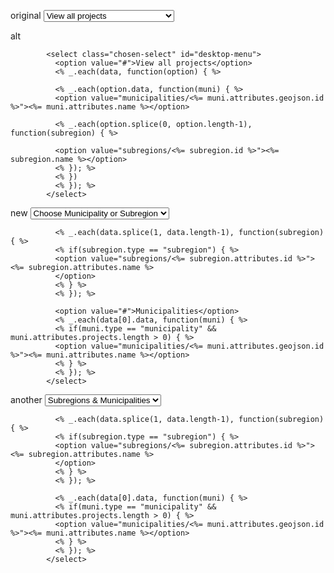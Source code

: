 
original
            <select class="chosen-select" id="desktop-menu">
              <option value="#">View all projects</option>
              <% _.each(data, function(option) { %>
              <% if(option.type == "municipality" && option.attributes.projects.length > 0) { %>
              <option value="municipalities/<%= option.attributes.geojson.id %>"><%= option.attributes.name %></option>
              <% } else if(option.type == "subregion"){ %>
              <option value="subregions/<%= option.id %>"><%= option.attributes.name %></option>
              <% } %>
              <% }); %>
            </select>

alt

            <select class="chosen-select" id="desktop-menu">
              <option value="#">View all projects</option>
              <% _.each(data, function(option) { %>

              <% _.each(option.data, function(muni) { %>
              <option value="municipalities/<%= muni.attributes.geojson.id %>"><%= muni.attributes.name %></option>

              <% _.each(option.splice(0, option.length-1), function(subregion) { %>

              <option value="subregions/<%= subregion.id %>"><%= subregion.name %></option>
              <% }); %>
              <% })
              <% }); %>
            </select>




new
            <select class="chosen-select" id="desktop-menu">
              <option value="#">Choose Municipality or Subregion</option>


              <% _.each(data.splice(1, data.length-1), function(subregion) { %>
              <% if(subregion.type == "subregion") { %>
              <option value="subregions/<%= subregion.attributes.id %>"><%= subregion.attributes.name %>
              </option>
              <% } %>
              <% }); %>

              <option value="#">Municipalities</option>
              <% _.each(data[0].data, function(muni) { %>
              <% if(muni.type == "municipality" && muni.attributes.projects.length > 0) { %>
              <option value="municipalities/<%= muni.attributes.geojson.id %>"><%= muni.attributes.name %></option>
              <% } %>
              <% }); %>
            </select>

another
            <select class="chosen-select" id="desktop-menu">
              <option value="#">Subregions & Municipalities</option>

              <% _.each(data.splice(1, data.length-1), function(subregion) { %>
              <% if(subregion.type == "subregion") { %>
              <option value="subregions/<%= subregion.attributes.id %>"><%= subregion.attributes.name %>
              </option>
              <% } %>
              <% }); %>

              <% _.each(data[0].data, function(muni) { %>
              <% if(muni.type == "municipality" && muni.attributes.projects.length > 0) { %>
              <option value="municipalities/<%= muni.attributes.geojson.id %>"><%= muni.attributes.name %></option>
              <% } %>
              <% }); %>
            </select>
